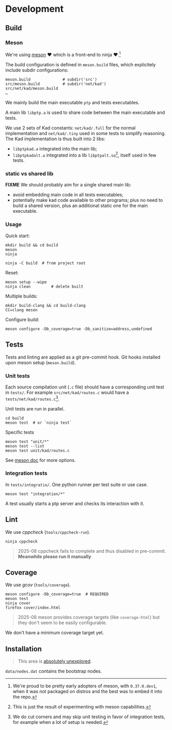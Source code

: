 # Development

## Build

### Meson

We're using [meson](https://mesonbuild.com/) ❤️ which is a front-end to ninja ❤️.[^1]

The build configuration is defined in `meson.build` files, which explicitely include subdir configurations:

    meson.build              # subdir('src')
    src/meson.build          # subdir('net/kad')
    src/net/kad/meson.build
    …

We mainly build the main executable `ptp` and tests executables.

A main lib `libptp.a` is used to share code between the main executable and
tests.

We use 2 sets of Kad constants: `net/kad/.full` for the normal implementation
and `net/kad/.tiny` used in some tests to simplify reasoning.
The Kad implementation is thus built into 2 libs:

- `libptpkad.a` integrated into the main lib;
- `libptpkadalt.a` integrated into a lib `libptpalt.so`[^2], itself used in few
  tests.

### static vs shared lib

**FIXME** We should probably aim for a single shared main lib:

- avoid embedding main code in all tests executables;
- potentially make kad code available to other programs; plus no need to build
a shared version, plus an additional static one for the main executable.

### Usage

Quick start:

    mkdir build && cd build
    meson
    ninja

    ninja -C build  # from project root

Reset:

    meson setup --wipe
    ninja clean         # delete built

Multiple builds:

    mkdir build-clang && cd build-clang
    CC=clang meson

Configure build:

    meson configure -Db_coverage=true -Db_sanitize=address,undefined

## Tests


Tests and linting are applied as a git pre-commit hook. Git hooks installed
upon meson setup (`meson.build`).

### Unit tests

Each source compilation unit (`.c` file) should have a corresponding unit test
in `tests/`. For example `src/net/kad/routes.c` would have a
`tests/net/kad/routes.c`[^3].

Unit tests are run in parallel.

    cd build
    meson test  # or `ninja test`

Specific tests

    meson test "unit/*"
    meson test --list
    meson test unit/kad/routes.c

See [meson doc](https://mesonbuild.com/Unit-tests.html) for more options.

### Integration tests

In `tests/integratio/`. One python runner per test suite or use case.

    meson test "integration/*"

A test usually starts a ptp server and checks its interaction with it.

## Lint

We use *cppcheck* (`tools/cppcheck-run`).

    ninja cppcheck

> 2025-08 cppcheck fails to complete and thus disabled in pre-commit.
> **Meanwhile please run it manually**

## Coverage

We use *gcov* (`tools/coverage`).

    meson configure -Db_coverage=true  # REQUIRED
    meson test
    ninja cover
    firefox cover/index.html

> 2025-08 meson provides coverage targets (like `coverage-html`) but they don't
> seem to be easily configurable.

We don't have a minimum coverage target yet.

## Installation

> This area is [absolutely unexplored](https://mesonbuild.com/Installing.html).

`data/nodes.dat` contains the bootstrap nodes.




[^1]: We're proud to be pretty early adopters of meson, with `0.37.0.dev1`,
    when it was not packaged on distros and the best was to embed it into the repo.

[^2]: This is just the result of experimenting with meson capabilities.

[^3]: We do cut corners and may skip unit testing in favor of integration
    tests, for example when a lot of setup is needed.
